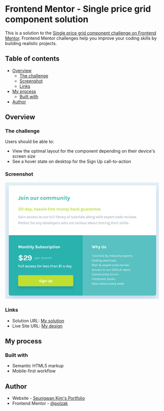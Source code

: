 # Frontend Mentor - Single price grid component solution

This is a solution to the [Single price grid component challenge on Frontend Mentor](https://www.frontendmentor.io/challenges/single-price-grid-component-5ce41129d0ff452fec5abbbc). Frontend Mentor challenges help you improve your coding skills by building realistic projects. 

## Table of contents

- [Overview](#overview)
  - [The challenge](#the-challenge)
  - [Screenshot](#screenshot)
  - [Links](#links)
- [My process](#my-process)
  - [Built with](#built-with)
- [Author](#author)

## Overview

### The challenge

Users should be able to:

- View the optimal layout for the component depending on their device's screen size
- See a hover state on desktop for the Sign Up call-to-action

### Screenshot

![](./images/screenshot.jpg)

### Links

- Solution URL: [My solution](https://www.frontendmentor.io/solutions/single-price-grid-IXL5rDP97R)
- Live Site URL: [My design](https://polzak.github.io/portfolio/fem/10-single-price-grid/index.html)

## My process

### Built with

- Semantic HTML5 markup
- Mobile-first workflow

## Author

- Website - [Seungwan Kim's Portfolio](https://polzak.github.io)
- Frontend Mentor - [@polzak](https://www.frontendmentor.io/profile/polzak)
